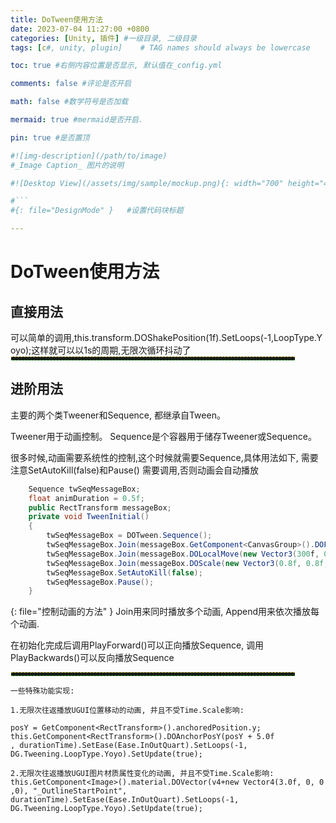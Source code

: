 ```yaml
---
title: DoTween使用方法
date: 2023-07-04 11:27:00 +0800
categories: [Unity, 插件] #一级目录, 二级目录
tags: [c#, unity, plugin]    # TAG names should always be lowercase

toc: true #右侧内容位置是否显示, 默认值在_config.yml

comments: false #评论是否开启

math: false #数学符号是否加载

mermaid: true #mermaid是否开启.

pin: true #是否置顶

#![img-description](/path/to/image)
#_Image Caption_ 图片的说明

#![Desktop View](/assets/img/sample/mockup.png){: width="700" height="400" } 设置图片宽高

#```
#{: file="DesignMode" }   #设置代码块标题

---
```


<style>
hr{
  height: 4px;
  width: 90%;
  margin: 1.0;
  align:center;
  opacity: 100%;
  border-top: 1px dashed #ffff0080 !important;
  border-bottom: 1px dashed #00ff0080 !important;
  border-radius: 0px;
}
</style>

# DoTween使用方法
## 直接用法
<div style = "word-break :break-all">
可以简单的调用,this.transform.DOShakePosition(1f).SetLoops(-1,LoopType.Yoyo);这样就可以以1s的周期,无限次循环抖动了
</div>

---

## 进阶用法
主要的两个类Tweener和Sequence, 都继承自Tween。

Tweener用于动画控制。
Sequence是个容器用于储存Tweener或Sequence。

很多时候,动画需要系统性的控制,这个时候就需要Sequence,具体用法如下, 需要注意SetAutoKill(false)和Pause() 需要调用,否则动画会自动播放

``` c#
    Sequence twSeqMessageBox;
    float animDuration = 0.5f;
    public RectTransform messageBox;
    private void TweenInitial()
    {
        twSeqMessageBox = DOTween.Sequence();
        twSeqMessageBox.Join(messageBox.GetComponent<CanvasGroup>().DOFade(0.05f, animDuration));
        twSeqMessageBox.Join(messageBox.DOLocalMove(new Vector3(300f, 0f, 0f), animDuration));
        twSeqMessageBox.Join(messageBox.DOScale(new Vector3(0.8f, 0.8f, 1f), animDuration));
        twSeqMessageBox.SetAutoKill(false);
        twSeqMessageBox.Pause();
    }
```
{: file="控制动画的方法" }
Join用来同时播放多个动画, Append用来依次播放每个动画.

在初始化完成后调用PlayForward()可以正向播放Sequence, 调用PlayBackwards()可以反向播放Sequence

---

``` text
一些特殊功能实现:

1.无限次往返播放UGUI位置移动的动画, 并且不受Time.Scale影响:

posY = GetComponent<RectTransform>().anchoredPosition.y;
this.GetComponent<RectTransform>().DOAnchorPosY(posY + 5.0f
, durationTime).SetEase(Ease.InOutQuart).SetLoops(-1, DG.Tweening.LoopType.Yoyo).SetUpdate(true);

2.无限次往返播放UGUI图片材质属性变化的动画, 并且不受Time.Scale影响:
this.GetComponent<Image>().material.DOVector(v4+new Vector4(3.0f, 0, 0 ,0), "_OutlineStartPoint", durationTime).SetEase(Ease.InOutQuart).SetLoops(-1, DG.Tweening.LoopType.Yoyo).SetUpdate(true);

```
 

